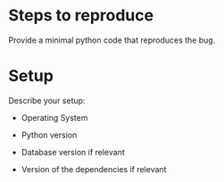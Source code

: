 
# Steps to reproduce

Provide a minimal python code that reproduces the bug.


# Setup

Describe your setup:

- Operating System

- Python version

- Database version if relevant

- Version of the dependencies if relevant


